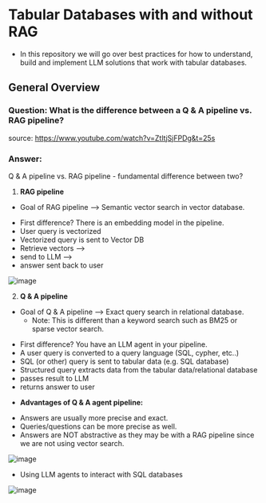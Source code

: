 # Tabular Databases with and without RAG
- In this repository we will go over best practices for how to understand, build and implement LLM solutions that work with tabular databases.

## General Overview

### Question: What is the difference between a Q & A pipeline vs. RAG pipeline?
source: https://www.youtube.com/watch?v=ZtltjSjFPDg&t=25s

### Answer: 
Q & A pipeline vs. RAG pipeline - fundamental difference between two?

1. **RAG pipeline**
* Goal of RAG pipeline --> Semantic vector search in vector database.
- First difference? There is an embedding model in the pipeline.
- User query is vectorized
- Vectorized query is sent to Vector DB 
- Retrieve vectors -->
- send to LLM -->
- answer sent back to user

![image](https://github.com/bostonadam525/Advanced-Retrieval-Augmented-Generation-RAG-Techniques/assets/45008475/2585ab55-4823-4f70-b77d-52dba9ae0b2c)



2. **Q & A pipeline**
* Goal of Q & A pipeline --> Exact query search in relational database.
    * Note: This is different than a keyword search such as BM25 or sparse vector search.
- First difference? You have an LLM agent in your pipeline.
- A user query is converted to a query language (SQL, cypher, etc..)
- SQL (or other) query is sent to tabular data (e.g. SQL database)
- Structured query extracts data from the tabular data/relational database
- passes result to LLM 
- returns answer to user

* **Advantages of Q & A agent pipeline:**
- Answers are usually more precise and exact.
- Queries/questions can be more precise as well.
- Answers are NOT abstractive as they may be with a RAG pipeline since we are not using vector search.

![image](https://github.com/bostonadam525/Advanced-Retrieval-Augmented-Generation-RAG-Techniques/assets/45008475/a9fda25b-abae-4e47-8fad-8bd2549ea91a)





- Using LLM agents to interact with SQL databases

![image](https://github.com/bostonadam525/Advanced-Retrieval-Augmented-Generation-RAG-Techniques/assets/45008475/bf16f570-2316-40f3-8a16-60c3181b0765)

